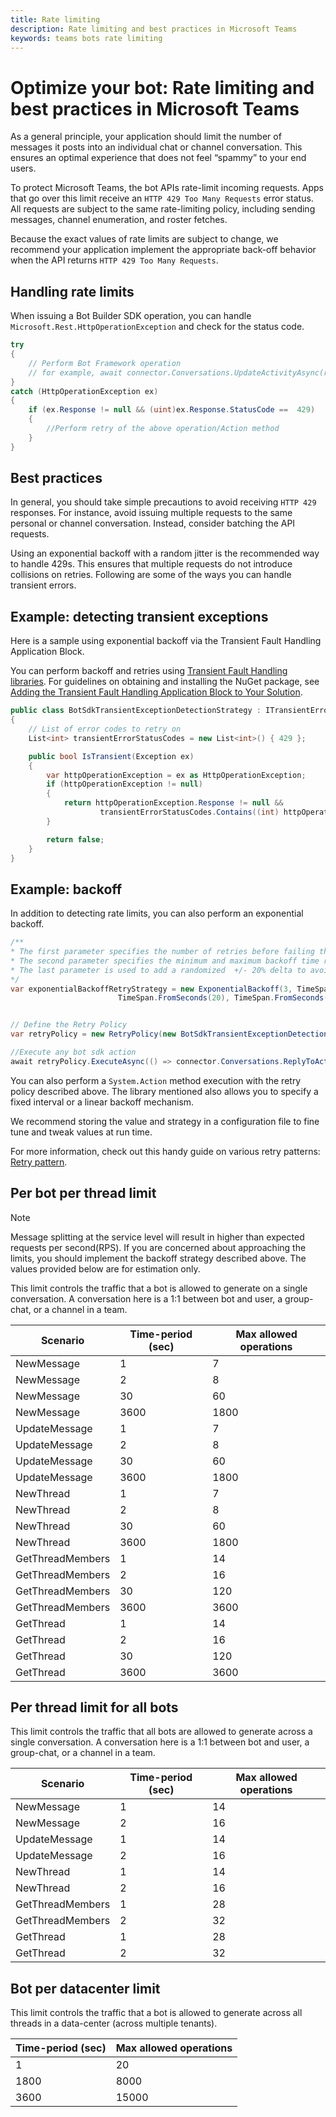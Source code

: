 ```yaml
---
title: Rate limiting
description: Rate limiting and best practices in Microsoft Teams
keywords: teams bots rate limiting
---
```


# Optimize your bot: Rate limiting and best practices in Microsoft Teams

As a general principle, your application should limit the number of messages it posts into an individual chat or channel conversation. This ensures an optimal experience that does not feel “spammy” to your end users.

To protect Microsoft Teams, the bot APIs rate-limit incoming requests. Apps that go over this limit receive an `HTTP 429 Too Many Requests` error status. All requests are subject to the same rate-limiting policy, including sending messages, channel enumeration, and roster fetches.

Because the exact values of rate limits are subject to change, we recommend your application implement the appropriate back-off behavior when the API returns `HTTP 429 Too Many Requests`.

## Handling rate limits

When issuing a Bot Builder SDK operation, you can handle `Microsoft.Rest.HttpOperationException` and check for the status code.

```csharp
try
{
    // Perform Bot Framework operation 
    // for example, await connector.Conversations.UpdateActivityAsync(reply);
}
catch (HttpOperationException ex)
{
    if (ex.Response != null && (uint)ex.Response.StatusCode ==  429)
    {
        //Perform retry of the above operation/Action method
    }
}
```

## Best practices

In general, you should take simple precautions to avoid receiving `HTTP 429` responses. For instance, avoid issuing multiple requests to the same personal or channel conversation. Instead, consider batching the API requests.

Using an exponential backoff with a random jitter is the recommended way to handle 429s. This ensures that multiple requests do not introduce collisions on retries. Following are some of the ways you can handle transient errors.

## Example: detecting transient exceptions

Here is a sample using exponential backoff via the Transient Fault Handling Application Block.

You can perform backoff and retries using [Transient Fault Handling libraries](/previous-versions/msp-n-p/hh680901(v=pandp.50)). For guidelines on obtaining and installing the NuGet package, see [Adding the Transient Fault Handling Application Block to Your Solution](/previous-versions/msp-n-p/hh680891(v=pandp.50)).

```csharp
public class BotSdkTransientExceptionDetectionStrategy : ITransientErrorDetectionStrategy
{
    // List of error codes to retry on
    List<int> transientErrorStatusCodes = new List<int>() { 429 };

    public bool IsTransient(Exception ex)
    {
        var httpOperationException = ex as HttpOperationException;
        if (httpOperationException != null)
        {
            return httpOperationException.Response != null &&
                    transientErrorStatusCodes.Contains((int) httpOperationException.Response.StatusCode);
        }

        return false;
    }
}
```

## Example: backoff

In addition to detecting rate limits, you can also perform an exponential backoff.

```csharp
/**
* The first parameter specifies the number of retries before failing the operation.
* The second parameter specifies the minimum and maximum backoff time respectively.
* The last parameter is used to add a randomized  +/- 20% delta to avoid numerous clients all retrying simultaneously.
*/
var exponentialBackoffRetryStrategy = new ExponentialBackoff(3, TimeSpan.FromSeconds(2),
                        TimeSpan.FromSeconds(20), TimeSpan.FromSeconds(1));


// Define the Retry Policy
var retryPolicy = new RetryPolicy(new BotSdkTransientExceptionDetectionStrategy(), fixedIntervalRetryStrategy);

//Execute any bot sdk action
await retryPolicy.ExecuteAsync(() => connector.Conversations.ReplyToActivityAsync((Activity)reply)).ConfigureAwait(false);
```

You can also perform a `System.Action` method execution with the retry policy described above. The library mentioned also allows you to specify a fixed interval or a linear backoff mechanism.

We recommend storing the value and strategy in a configuration file to fine tune and tweak values at run time. 

For more information, check out this handy guide on various retry patterns: [Retry pattern](/azure/architecture/patterns/retry).

## Per bot per thread limit

>[!Note]
>Message splitting at the service level will result in higher than expected requests per second(RPS). If you are concerned about approaching the limits, you should implement the backoff strategy described above. The values provided below are for estimation only.

This limit controls the traffic that a bot is allowed to generate on a single conversation. A conversation here is a 1:1 between bot and user, a group-chat, or a channel in a team.

| **Scenario** | **Time-period (sec)** | **Max allowed operations** |
| --- | --- | --- |
| NewMessage | 1 | 7 |
| NewMessage | 2 | 8 |
| NewMessage | 30 | 60 |
| NewMessage | 3600 | 1800 |
| UpdateMessage | 1 | 7 |
| UpdateMessage | 2 | 8 |
| UpdateMessage | 30 | 60 |
| UpdateMessage | 3600 | 1800 |
| NewThread | 1 | 7 |
| NewThread | 2 | 8 |
| NewThread | 30 | 60 |
| NewThread | 3600 | 1800 |
| GetThreadMembers | 1 | 14 |
| GetThreadMembers | 2 | 16 |
| GetThreadMembers | 30 | 120 |
| GetThreadMembers | 3600 | 3600 |
| GetThread | 1 | 14 |
| GetThread | 2 | 16 |
| GetThread | 30 | 120 |
| GetThread | 3600 | 3600 |

## Per thread limit for all bots

This limit controls the traffic that all bots are allowed to generate across a single conversation. A conversation here is a 1:1 between bot and user, a group-chat, or a channel in a team.

| **Scenario** | **Time-period (sec)** | **Max allowed operations** |
| --- | --- | --- |
| NewMessage | 1 | 14 |
| NewMessage | 2 | 16 |
| UpdateMessage | 1 | 14 |
| UpdateMessage | 2 | 16 |
| NewThread | 1 | 14 |
| NewThread | 2 | 16 |
| GetThreadMembers | 1 | 28 |
| GetThreadMembers | 2 | 32 |
| GetThread | 1 | 28 |
| GetThread | 2 | 32 |

## Bot per datacenter limit

This limit controls the traffic that a bot is allowed to generate across all threads in a data-center (across multiple tenants).

|**Time-period (sec)** | **Max allowed operations** |
| --- | --- |
| 1 | 20 |
| 1800 | 8000 |
| 3600 | 15000 |
